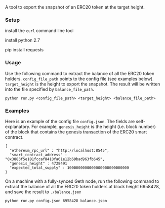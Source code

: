 A tool to export the snapshot of an ERC20 token at the target height.

### Setup

install the `curl` command line tool

install python 2.7

pip install requests

### Usage

Use the following command to extract the balance of all the ERC20 token holders. `config_file_path` points to the config file (see examples below). `target_height` is the height to export the snapshot. The result will be written into the file specified by `balance_file_path`.

```
python run.py <config_file_path> <target_height> <balance_file_path>
```

### Examples

Here is an example of the config file `config.json`. The fields are self-explanatory. For example, `genesis_height` is the height (i.e. block number) of the block that contains the genesis transaction of the ERC20 smart contract. 
```
{
  "ethereum_rpc_url" : "http://localhost:8545",
  "smart_contract_address" : "0x3883f5e181fccaf8410fa61e12b59bad963fb645",
  "genesis_height" : 4728491
  "expected_total_supply" : 1000000000000000000000000000
}
```

On a machine with a fully-synced Geth node, run the following command to extract the balance of all the ERC20 token holders at block height 6958428, and save the result to `./balance.json`

```
python run.py config.json 6958428 balance.json
```

